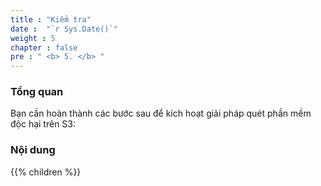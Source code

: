 ```yaml
---
title : "Kiểm tra"
date :  "`r Sys.Date()`" 
weight : 5
chapter : false
pre : " <b> 5. </b> "
---
```


### Tổng quan

Bạn cần hoàn thành các bước sau để kích hoạt giải pháp quét phần mềm độc hại trên S3:

### Nội dung
{{% children  %}}

  
